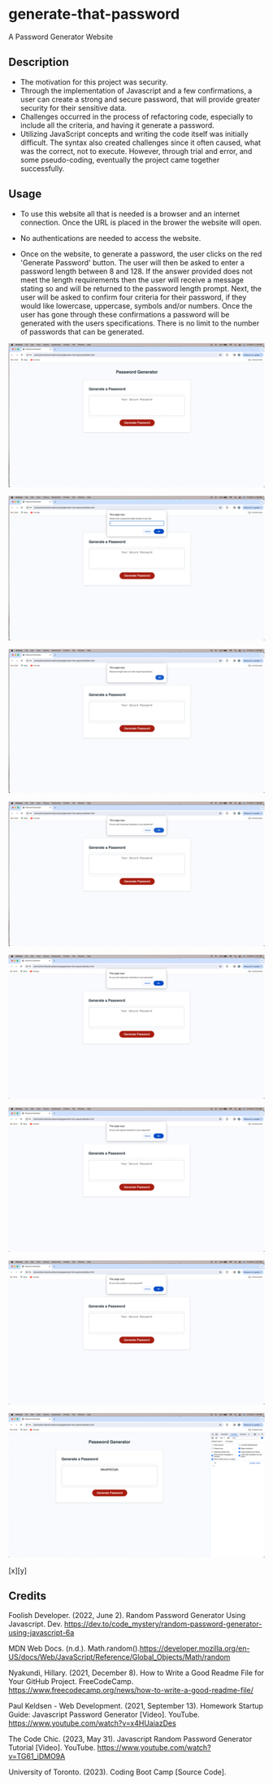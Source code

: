 # generate-that-password
A Password Generator Website

## Description 

- The motivation for this project was security. 
- Through the implementation of Javascript and a few confirmations, a user can create a strong and secure password, that will provide greater security for their sensitive data. 
- Challenges occurred in the process of refactoring code, especially to include all the criteria, and having it generate a password. 
- Utilizing JavaScript concepts and writing the code itself was initially difficult. The syntax also created challenges since it often caused, what was the correct, not to execute. However, through trial and error, and some pseudo-coding, eventually the project came together successfully.  

## Usage

- To use this website all that is needed is a browser and an internet connection. Once the URL is placed in the brower the website will open.

- No authentications are needed to access the website.

- Once on the website, to generate a password, the user clicks on the red 'Generate Password' button. The user will then be asked to enter a password length between 8 and 128. If the answer provided does not meet the length requirements then the user will receive a message stating so and will be returned to the password length prompt. Next, the user will be asked to confirm four criteria for their password, if they would like lowercase, uppercase, symbols and/or numbers. Once the user has gone through these confirmations a password will be generated with the users specifications. There is no limit to the number of passwords that can be generated.

![Screenshot of Password Generator website open in browser](./assets/images/01-screenshot.png)

![Screenshot of Password Generator website open in browser with password length prompt](./assets/images/02-screenshot.png)

![Screenshot of Password Generator website open in browser with prompt that password did not meet length requirements](./assets/images/03-screenshot.png)

![Screenshot of Password Generator website open in browser with lowercase confirmation](./assets/images/04-screenshot.png)

![Screenshot of Password Generator website open in browser with uppercase confirmation](./assets/images/05-screenshot.png)

![Screenshot of Password Generator website open in browser with special characters confirmation](./assets/images/06-screenshot.png)

![Screenshot of Password Generator website open in browser with numbers confirmation](./assets/images/07-screenshot.png)

![Screenshot of Password Generator website open in browser with a password generated and console log open](./assets/images/08-screenshot.png)

[x][y]

## Credits

Foolish Developer. (2022, June 2). Random Password Generator Using Javascript. Dev. https://dev.to/code_mystery/random-password-generator-using-javascript-6a

MDN Web Docs. (n.d.). Math.random().https://developer.mozilla.org/en-US/docs/Web/JavaScript/Reference/Global_Objects/Math/random

Nyakundi, Hillary. (2021, December 8). How to Write a Good Readme File for Your GitHub Project. FreeCodeCamp. https://www.freecodecamp.org/news/how-to-write-a-good-readme-file/

Paul Keldsen - Web Development. (2021, September 13). Homework Startup Guide: Javascript Password Generator [Video]. YouTube. https://www.youtube.com/watch?v=x4HUaiazDes 

The Code Chic. (2023, May 31). Javascript Random Password Generator Tutorial [Video]. YouTube. https://www.youtube.com/watch?v=TG61_iDMO9A 

University of Toronto. (2023). Coding Boot Camp [Source Code].